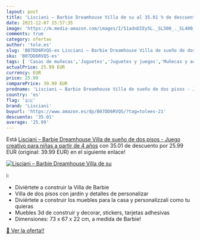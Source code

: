 ```yaml
---
layout: post
title: 'Lisciani – Barbie Dreamhouse Villa de su al 35.01 % de descuento'
date: 2021-12-07 15:57:35
image: 'https://m.media-amazon.com/images/I/51adnDIEy5L._SL500_._SL400_.jpg'
comments: true
category: ofertas
author: 'tole.es'
slug: 'B07DD6RVQS-es Lisciani – Barbie Dreamhouse Villa de sueño de dos pisos -...'
sku: 'B07DD6RVQS-es'
tags: [ 'Casas de muñecas','Juguetes','Juguetes y juegos','Muñecas y accesorios','barbie','lisciani', ]
actualPrice: 25.99 EUR
currency: EUR
price: 25.99
comparePrice: 39.99 EUR
prodname: 'Lisciani – Barbie Dreamhouse Villa de sueño de dos pisos - Juego creativo para niñas a partir de 4 años'
country: 'es'
flag: '🇪🇸'
brand: 'Lisciani'
buyurl: 'https://www.amazon.es/dp/B07DD6RVQS/?tag=tolees-21'
descuento: '35.01'
average: '25.99'
---
```


Está [Lisciani – Barbie Dreamhouse Villa de sueño de dos pisos - Juego creativo para niñas a partir de 4 años](https://www.amazon.es/dp/B07DD6RVQS/?tag=tolees-21) con 35.01 de descuento por 25.99 EUR (original: 39.99 EUR) en el siguiente enlace!

[![Lisciani – Barbie Dreamhouse Villa de su](https://m.media-amazon.com/images/I/51adnDIEy5L._SL500_._SL400_.jpg)](https://www.amazon.es/dp/B07DD6RVQS/?tag=tolees-21)

ℹ️:

- Diviértete a construir la Villa de Barbie
- Villa de dos pisos con jardín y detalles de personalizar
- Diviértete a construir los muebles para la casa y personalizzali como tu quieras
- Muebles 3d de construir y decorar, stickers, tarjetas adhesivas
- Dimensiones: 73 x 67 x 22 cm, a medida de Barbie!

[🛒 Ver la oferta!!](https://www.amazon.es/dp/B07DD6RVQS/?tag=tolees-21)
